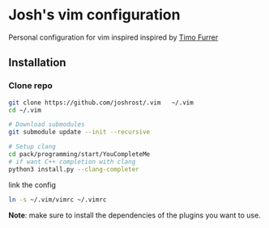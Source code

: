 # Josh's vim configuration
Personal configuration for vim inspired inspired by [Timo Furrer](https://github.com/timofurrer)

## Installation

### Clone repo
```zsh
git clone https://github.com/joshrost/.vim   ~/.vim
cd ~/.vim

# Download submodules
git submodule update --init --recursive

# Setup clang
cd pack/programming/start/YouCompleteMe
# if want C++ completion with clang
python3 install.py --clang-completer
```

link the config
```zsh
ln -s ~/.vim/vimrc ~/.vimrc
```

**Note**: make sure to install the dependencies of the plugins you want to use.
